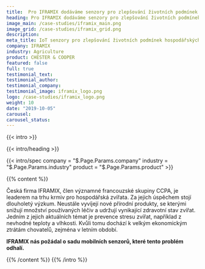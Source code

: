 ```yaml
---
title:  Pro IFRAMIX dodáváme senzory pro zlepšování životních podmínek hospodářských zvířat
heading: Pro IFRAMIX dodáváme senzory pro zlepšování životních podmínek hospodářských zvířat
image_main: /case-studies/iframix_main.png
image_grid: /case-studies/iframix_grid.png
description:
meta_title: IoT senzory pro zlepšování životních podmínek hospodářských zvířat | HARDWARIO případová studie
company: IFRAMIX
industry: Agriculture
product: CHESTER & COOPER
featured: false
full: true
testimonial_text:
testimonial_author:
testimonial_company:
testimonial_image: iframix_logo.png
logo: /case-studies/iframix_logo.png
weight: 10
date: "2019-10-05"
carousel: 
carousel_status: 
---
```


{{< intro >}}

{{< intro/heading >}}

{{< intro/spec company = "$.Page.Params.company" industry = "$.Page.Params.industry" product = "$.Page.Params.product" >}}

{{% content %}}

Česká firma IFRAMIX, člen významné francouzské skupiny CCPA, je leaderem na trhu krmiv pro hospodářská zvířata. Za jejich úspěchem stojí dlouholetý výzkum. Neustále vyvíjejí nové přírodní produkty, se kterými snižují množství používaných léčiv a udržují vynikající zdravotní stav zvířat. Jedním z jejich aktuálních témat je prevence stresu zvířat, například z nevhodné teploty a vlhkosti. Kvůli tomu dochází k velkým ekonomickým ztrátám chovatelů, zejména v letním období. 

**IFRAMIX nás požádal o sadu mobilních senzorů, které tento problém odhalí.**

{{% /content %}}
{{% /intro %}}
